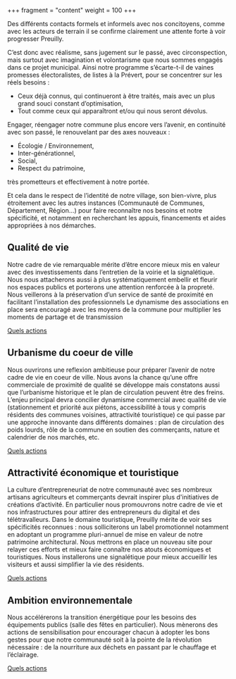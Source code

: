 +++
fragment = "content"
weight = 100
+++

Des différents contacts formels et informels avec nos concitoyens, comme avec les acteurs de terrain il se confirme 
clairement une attente forte à voir progresser Preuilly.

C’est donc avec réalisme, sans jugement sur le passé, avec circonspection, mais surtout avec imagination et volontarisme 
que nous sommes engagés dans ce projet municipal. Ainsi notre programme s’écarte-t-il de vaines promesses électoralistes, 
de listes à la Prévert, pour se concentrer sur les réels besoins :
* Ceux déjà connus, qui continueront à être traités, mais avec un plus grand souci constant d’optimisation,
* Tout comme ceux qui apparaîtront et/ou qui nous seront dévolus.

Engager, réengager notre commune plus encore vers l’avenir, en continuité avec son passé, le renouvelant par des axes nouveaux :
* Écologie / Environnement,
* Inter-générationnel,
* Social,
* Respect du patrimoine,

très prometteurs et effectivement à notre portée.

Et cela dans le respect de l’identité de notre village, son bien-vivre, plus étroitement avec les autres instances 
(Communauté de Communes, Département, Région…) pour faire reconnaître nos besoins et notre spécificité, et notamment en 
recherchant les appuis, financements et aides appropriées à nos démarches.

## Qualité de vie

Notre cadre de vie remarquable mérite d’être encore mieux mis en valeur avec des investissements dans l’entretien de la voirie et la signalétique. Nous nous attacherons aussi à plus systématiquement embellir et fleurir nos espaces publics et porterons une attention renforcée à la propreté.
Nous veillerons à la préservation d’un service de santé de proximité en facilitant l’installation des professionnels
Le dynamisme des associations en place sera encouragé avec les moyens de la commune pour multiplier les moments de partage et de transmission

[Quels actions](../02_qualite)

## Urbanisme du coeur de ville

Nous ouvrirons une reflexion ambitieuse pour préparer l’avenir de notre cadre de vie en coeur de ville. Nous avons la chance qu’une offre commerciale de proximité de qualité se développe mais constatons aussi que l’urbanisme historique et le plan de circulation peuvent être des freins. L’enjeu principal devra concilier dynamisme commercial avec qualité de vie (stationnement et priorité aux piétons, accessibilité à tous y compris résidents des communes voisines, attractivité touristique) ce qui passe par une approche innovante dans différents domaines : plan de circulation des poids lourds, rôle de la commune en soutien des commerçants, nature et calendrier de nos marchés, etc.

[Quels actions](../03_urbanisme)

## Attractivité économique et touristique

La culture d’entrepreneuriat de notre communauté avec ses nombreux artisans agriculteurs et commerçants devrait inspirer plus d'initiatives de créations d’activité. En particulier nous promouvrons notre cadre de vie et nos infrastructures pour attirer des entrepreneurs du digital et des télétravalleurs.
Dans le domaine touristique, Preuilly mérite de voir ses spécificités reconnues : nous solliciterons un label promotionnel notamment en adoptant un programme pluri-annuel de mise en valeur de notre patrimoine architectural.
Nous mettrons en place un nouveau site pour relayer ces efforts et mieux faire connaître nos atouts économiques et touristiques.
Nous installerons une signalétique pour mieux accueillir les visiteurs et aussi simplifier la vie des résidents.

[Quels actions](../04_economie)

## Ambition environnementale

Nous accélérerons la transition énergétique pour les besoins des équipements publics (salle des fêtes en particulier).
Nous mènerons des actions de sensibilisation pour encourager chacun à adopter les bons gestes pour que notre communauté soit à la pointe de la révolution nécessaire : de la nourriture aux déchets en passant par le chauffage et l’éclairage.

[Quels actions](../05_environnement)
